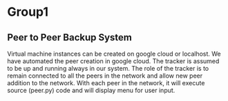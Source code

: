 # Group1
## Peer to Peer Backup System
Virtual machine instances can be created on google cloud or localhost. 
We have automated the peer creation in google cloud.
The tracker is assumed to be up and running always in our system. The role of the tracker is to remain connected to all the peers in the network and allow new peer addition to the network.
With each peer in the network, it will execute source (peer.py) code and will display menu for user input.


